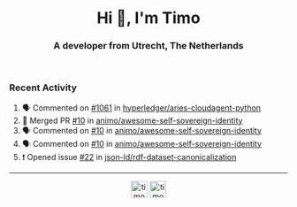 <h1 align="center">Hi 👋, I'm Timo</h1>
<h3 align="center">A developer from Utrecht, The Netherlands</h3>
<br/>
<!-- https://github.com/rahuldkjain/github-profile-readme-generator --!>

<!--  <p align="left"><img src="https://github-readme-stats.vercel.app/api?username=timoglastra&show_icons=true&count_private=true&" alt="timoglastra" /></p> --!>

<!--
Github language stats
<p align="left"><img src="https://github-readme-stats.vercel.app/api/top-langs/?username=timoglastra&layout=compact" alt="timoglastra" /><p>
-->

<!-- Codestats language stats -->
<!-- <p align="left"><img src="https://codestats-readme.vercel.app/api/top-langs/?username=timoglastra&layout=compact&language_count=12" alt="timoglastra" /><p>    --!>
  
<h3>Recent Activity</h3>

<!--START_SECTION:activity-->
1. 🗣 Commented on [#1061](https://github.com/hyperledger/aries-cloudagent-python/issues/1061) in [hyperledger/aries-cloudagent-python](https://github.com/hyperledger/aries-cloudagent-python)
2. 🎉 Merged PR [#10](https://github.com/animo/awesome-self-sovereign-identity/pull/10) in [animo/awesome-self-sovereign-identity](https://github.com/animo/awesome-self-sovereign-identity)
3. 🗣 Commented on [#10](https://github.com/animo/awesome-self-sovereign-identity/issues/10) in [animo/awesome-self-sovereign-identity](https://github.com/animo/awesome-self-sovereign-identity)
4. 🗣 Commented on [#10](https://github.com/animo/awesome-self-sovereign-identity/issues/10) in [animo/awesome-self-sovereign-identity](https://github.com/animo/awesome-self-sovereign-identity)
5. ❗️ Opened issue [#22](https://github.com/json-ld/rdf-dataset-canonicalization/issues/22) in [json-ld/rdf-dataset-canonicalization](https://github.com/json-ld/rdf-dataset-canonicalization)
<!--END_SECTION:activity-->

---

<p align="center">
<a href="https://twitter.com/timoglastra" target="blank"><img align="center" src="https://cdn.jsdelivr.net/npm/simple-icons@3.0.1/icons/twitter.svg" alt="timoglastra" height="30" width="30" /></a>
<a href="https://linkedin.com/in/timoglastra" target="blank"><img align="center" src="https://cdn.jsdelivr.net/npm/simple-icons@3.0.1/icons/linkedin.svg" alt="timoglastra" height="30" width="30" /></a>
</p>



